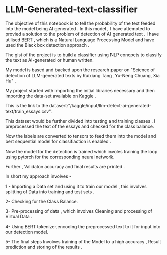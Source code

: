 # LLM-Generated-text-classifier
The objective of this notebook is to tell the probability of the text feeded into the model being AI generated . In this model , I have attempted to provied a solution to the problem of detection of AI generated text . I have utilised BERT , which is a Natural Language Processing Model and have used the Black box detection approach .

The gist of the project is to build a classifier using NLP concpets to classify the text as AI-generated or human written.

My model is based and backed upon the research paper on "Science of detection of LLM-generated texts by Ruixiang Tang, Yu-Neng Chuang, Xia Hu" .

My project started with importing the initial libraries necessary and then importing the data-set available on Kaggle .

This is the link to the datasert:"/kaggle/input/llm-detect-ai-generated-text/train_essays.csv".

This dataset would be further divided into testing and training classes . I preprocessed the text of the essays and checked for the class balance.

Now the labels are converted to tensors to feed them into the model and bert sequential model for classifiaction is enabled .

Now the model for the detection is trained which involes training the loop using pytorch for the corresponding neural network.

Further , Validaton accuracy and final results are printed .

In short my approach involves - 

1 - Importing a Data set and using it to train our model , this involves splitting of Data into training and test sets .

2- Checking for the Class Balance.

3- Pre-processing of data , which involves Cleaning and processing of Virtual Data . 

4- Using BERT tokenizer,encoding the preprocessed text to it for input into our detection model.

5- The final steps Involves training of the Model to a high accuracy , Result prediction and storing of the results .
